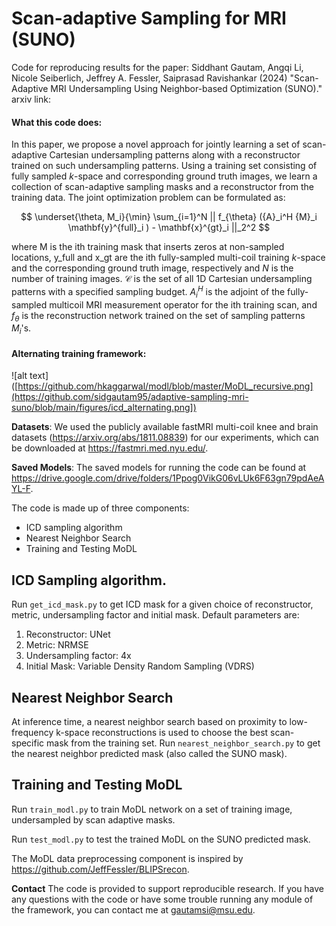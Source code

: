 # Scan-adaptive Sampling for MRI (SUNO)


Code for reproducing results for the paper:
Siddhant Gautam, Angqi Li, Nicole Seiberlich, Jeffrey A. Fessler, Saiprasad Ravishankar (2024)
"Scan-Adaptive MRI Undersampling Using Neighbor-based Optimization (SUNO)."
arxiv link: 


#### What this code does:
In this paper, we propose a novel approach for jointly learning a set of scan-adaptive Cartesian undersampling patterns along with a reconstructor trained on such undersampling patterns. 
Using a training set consisting of fully sampled $k$-space and corresponding ground truth images, we learn a collection of scan-adaptive sampling masks and a reconstructor from the training data. The joint optimization problem can be formulated as:


$$
\underset{\theta, M_i}{\min} \sum_{i=1}^N || f_{\theta} ({A}_i^H {M}_i \mathbf{y}^{full}_i ) - \mathbf{x}^{gt}_i ||_2^2
$$

where M is the ith training mask that inserts zeros at non-sampled locations, y_full and x_gt are the ith fully-sampled multi-coil training $k$-space and the corresponding ground truth image, respectively and $N$ is the number of training images. $\mathcal{C}$ is the set of all 1D Cartesian undersampling patterns with a specified sampling budget. $A_i^H$ is the adjoint of the fully-sampled multicoil MRI measurement operator for the ith training scan, and $f_{\theta}$ is the reconstruction network trained on the set of sampling patterns $M_i$'s. 

#### Alternating training framework:
![alt text]([https://github.com/hkaggarwal/modl/blob/master/MoDL_recursive.png](https://github.com/sidgautam95/adaptive-sampling-mri-suno/blob/main/figures/icd_alternating.png])

**Datasets**: We used the publicly available fastMRI multi-coil knee and brain datasets (https://arxiv.org/abs/1811.08839) for our experiments, which can be downloaded at https://fastmri.med.nyu.edu/. 

**Saved Models**: The saved models for running the code can be found at https://drive.google.com/drive/folders/1Ppog0VikG06vLUk6F63gn79pdAeAYL-F.

The code is made up of three components: 
* ICD sampling algorithm
* Nearest Neighbor Search
* Training and Testing MoDL

## ICD Sampling algorithm.

Run `get_icd_mask.py` to get ICD mask for a given choice of reconstructor, metric, undersampling factor and initial mask. Default parameters are:
1. Reconstructor: UNet
2. Metric: NRMSE
3. Undersampling factor: 4x
4. Initial Mask: Variable Density Random Sampling (VDRS)


## Nearest Neighbor Search
At inference time, a nearest neighbor search based on proximity to low-frequency k-space reconstructions is used to choose the best scan-specific mask from the training set.
Run `nearest_neighbor_search.py` to get the nearest neighbor predicted mask (also called the SUNO mask).

## Training and Testing MoDL
Run `train_modl.py` to train MoDL network on a set of training image, undersampled by scan adaptive masks.

Run `test_modl.py` to test the trained MoDL on the SUNO predicted mask.

The MoDL data preprocessing component is inspired by https://github.com/JeffFessler/BLIPSrecon.

**Contact**
The code is provided to support reproducible research. If you have any questions with the code or have some trouble running any module of the framework, you can contact me at gautamsi@msu.edu.
